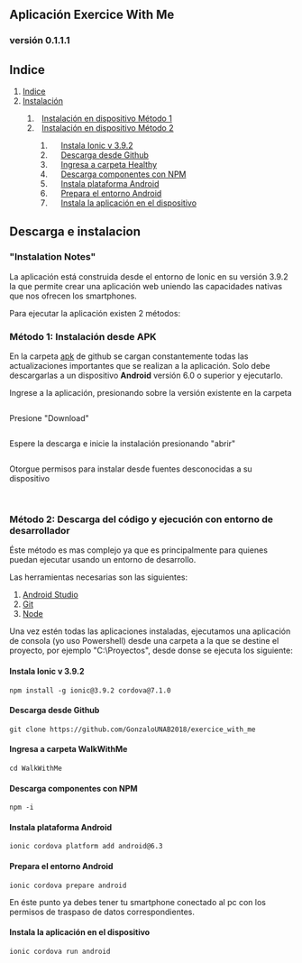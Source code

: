 <article>
    <h1>Aplicación Exercice With Me</h1>
    <!--img src="./src/assets/imgs/logo-kaplan.png" alt="100px"-->
    <h3>versión 0.1.1.1</h3>
    <h2 id="indice">Indice</h2>
    <ol>
        <li><a href="#indice">Indice</a></li>
        <li><a href="#instalacion">Instalación</a></li>
        <ol>
            <li style="text-indent:10px;"><a href="#one">Instalación en dispositivo Método 1</a></li>
            <li style="text-indent:10px;"><a href="#two">Instalación en dispositivo Método 2</a></li>
            <ol>
                    <li style="text-indent:20px;"><a href="#a">Instala Ionic v 3.9.2</a></li>
                    <li style="text-indent:20px;"><a href="#b">Descarga desde Github</a></li>
                    <li style="text-indent:20px;"><a href="#c">Ingresa a carpeta Healthy</a></li>
                    <li style="text-indent:20px;"><a href="#d">Descarga componentes con NPM</a></li>
                    <li style="text-indent:20px;"><a href="#e">Instala plataforma Android</a></li>
                    <li style="text-indent:20px;"><a href="#f">Prepara el entorno Android</a></li>
                    <li style="text-indent:20px;"><a href="#g">Instala la aplicación en el dispositivo</a></li>
                </ol>
        </ol>
    </ol>
    <h2 id="instalacion">Descarga e instalacion</h2>
    <h3>"Instalation Notes"</h3>
    <p>La aplicación está construida desde el entorno de 
        Ionic en su versión 3.9.2 la que permite crear
        una aplicación web uniendo las capacidades nativas 
        que nos ofrecen los smartphones.</p>
    <p>Para ejecutar la aplicación existen 2 métodos:</p>
    <h3 id="one">Método 1: Instalación desde APK</h3>
    <p>En la carpeta <a href="https://github.com/GonzaloUNAB2018/exercice_with_me/tree/master/apk">apk</a> 
        de github se cargan constantemente todas
        las actualizaciones importantes que se realizan a la aplicación.
        Solo debe descargarlas a un dispositivo <b>Android</b> versión 6.0 o 
        superior y ejecutarlo.</p>
    <p>Ingrese a la aplicación, presionando sobre la versión existente en la carpeta</p>
    <img src="">
    <p>Presione "Download"</p>
    <img src="">
    <p>Espere la descarga e inicie la instalación presionando "abrir"</p>
    <img src="">
    <p>Otorgue permisos para instalar desde fuentes desconocidas a su dispositivo</p>
    <br>
    <h3 id="two">Método 2: Descarga del código y ejecución con entorno de desarrollador</h3>
    <p>Éste método es mas complejo ya que es principalmente para quienes puedan ejecutar usando
        un entorno de desarrollo.
    </p>
    <p>Las herramientas necesarias son las siguientes:
    </p>
    <ol>
        <li><a href="https://developer.android.com/studio">Android Studio</a></li>
        <li><a href="https://git-scm.com/downloads">Git</a></li>
        <li><a href="https://nodejs.org/es/download/">Node</a></li>
    </ol>
    <p>Una vez estén todas las aplicaciones instaladas, ejecutamos una aplicación de consola
        (yo uso Powershell) desde una carpeta a la que se destine el proyecto, por ejemplo
        "C:\Proyectos", desde donse se ejecuta los siguiente:
    </p>
    <h4 id="a">Instala Ionic v 3.9.2</h4>
    <code>npm install -g ionic@3.9.2 cordova@7.1.0</code>
    <h4 id="b">Descarga desde Github</h4>
    <code>git clone https://github.com/GonzaloUNAB2018/exercice_with_me</code>
    <h4 id="c">Ingresa a carpeta WalkWithMe</h4>
    <code>cd WalkWithMe</code>
    <h4 id="d">Descarga componentes con NPM</h4>
    <code>npm -i</code>
    <h4 id="e">Instala plataforma Android</h4>
    <code>ionic cordova platform add android@6.3</code>
    <h4 id="f">Prepara el entorno Android</h4>
    <code>ionic cordova prepare android</code>
    <p>En éste punto ya debes tener tu smartphone conectado al pc
        con los permisos de traspaso de datos correspondientes.
    </p>
    <h4 id="g">Instala la aplicación en el dispositivo</h4>
    <code>ionic cordova run android</code>
</article>